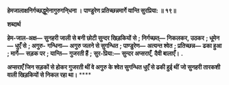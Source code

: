 **हेमजालाक्षनिर्गच्छद्धूमेनागुरुगनि्धना ।** **पाण्डुरेण प्रतिच्छन्नमार्गे यान्ति सुरप्रिया: ॥ १९॥** 

**शब्दार्थ** 

**हेम-जाल-अक्ष—** **सुनहरी जाली से बनी छोटी सुन्दर खिड़कियों से** **; निर्गच्छत्—** **निकलकर, उठकर** **; धूमेन—** **धुएँ से** **; अगुरु-** **गन्धिना—** **अगुरु जलने से सुगन्धित** **; पाण्डुरेण—** **अत्यन्त श्वेत** **; प्रतिच्छन्न—** **ढका हुआ** **; मार्गे—** **सड़क पर** **; यान्ति—** **गुजरती हैं** **;** **सुर-प्रिया:—** **सुन्दर अप्सराएँ, दैवी बालाएँ।** **.** 

**अप्सराएँ जिन सड़कों से होकर गुजरती थीं वे अगुरु के श्वेत सुगन्धित धुएँ से ढकी हुई थीं** **जो सुनहरी तारकशी वाली खिड़कियों से निकल रहा था।** **** 